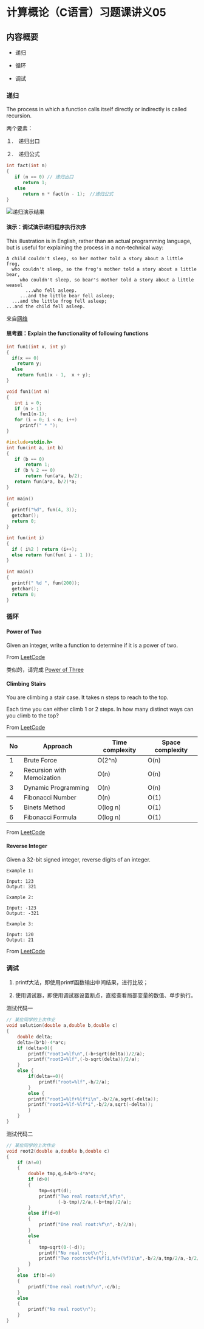 # 计算概论（C语言）习题课讲义05

## 内容概要

- 递归

- 循环

- 调试

### 递归

The process in which a function calls itself directly or indirectly is called recursion.

两个要素：

１.　递归出口

２.　递归公式

```c
int fact(int n)
{
   if (n == 0) // 递归出口
      return 1;
   else
      return n * fact(n - 1);　//递归公式
}
```

![递归演示结果](1.png)

#### 演示：调试演示递归程序执行次序

This illustration is in English, rather than an actual programming language, but is useful for explaining the process in a non-technical way:

```shell
A child couldn't sleep, so her mother told a story about a little frog,
  who couldn't sleep, so the frog's mother told a story about a little bear,
     who couldn't sleep, so bear's mother told a story about a little weasel
       ...who fell asleep.
     ...and the little bear fell asleep;
  ...and the little frog fell asleep;
...and the child fell asleep.
```

来自[网络](https://stackoverflow.com/questions/126756/examples-of-recursive-functions)

#### 思考题：Explain the functionality of following functions

```c
int fun1(int x, int y)  
{
  if(x == 0)
    return y;
  else
    return fun1(x - 1,  x + y);
}
```

```c
void fun1(int n)
{
   int i = 0;
   if (n > 1)
     fun1(n-1);
   for (i = 0; i < n; i++)
     printf(" * ");
}
```

```c
#include<stdio.h>
int fun(int a, int b)
{
   if (b == 0)
       return 1;
   if (b % 2 == 0) 
       return fun(a*a, b/2);
   return fun(a*a, b/2)*a;
}
  
int main()
{
  printf("%d", fun(4, 3));
  getchar();
  return 0;
}
```

```c
int fun(int i)
{
  if ( i%2 ) return (i++);
  else return fun(fun( i - 1 ));
}
  
int main()
{
  printf(" %d ", fun(200));
  getchar();
  return 0;
}
```

### 循环

#### Power of Two

Given an integer, write a function to determine if it is a power of two.

From [LeetCode](https://leetcode.com/problems/power-of-two/)

类似的，请完成 [Power of Three](https://leetcode.com/problems/power-of-three/)

#### Climbing Stairs

You are climbing a stair case. It takes n steps to reach to the top.

Each time you can either climb 1 or 2 steps. In how many distinct ways can you climb to the top?

From [LeetCode](https://leetcode.com/problems/climbing-stairs/)

|No |Approach |Time complexity| Space complexity|
|--- |---     |---            | ---             |
|1   |Brute Force   |O(2^n)   | O(n)            |
|2   |Recursion with Memoization |O(n)  |  O(n) |
|3   |Dynamic Programming     | O(n)    |  O(n) |
|4   |Fibonacci Number        | O(n)    |  O(1) |
|5   |Binets Method           |O(log n) |  O(1) |
|6   |Fibonacci Formula       |O(log n) |  O(1) |

From [LeetCode](https://leetcode.com/articles/climbing-stairs/)

#### Reverse Integer

Given a 32-bit signed integer, reverse digits of an integer.

```shell
Example 1:

Input: 123
Output: 321
```

```shell
Example 2:

Input: -123
Output: -321
```

```shell
Example 3:

Input: 120
Output: 21
```

From [LeetCode](https://leetcode.com/articles/reverse-integer/)

### 调试

1. printf大法，即使用printf函数输出中间结果，进行比较；

2. 使用调试器，即使用调试器设置断点，直接查看局部变量的数值、单步执行。

测试代码一

```c
// 某位同学的上次作业
void solution(double a,double b,double c)
{
    double delta;
    delta=(b*b)-4*a*c;
    if (delta>0){
        printf("root1=%lf\n",(-b+sqrt(delta))/2/a);
        printf("root2=%lf",(-b-sqrt(delta))/2/a);
    }
    else {
        if(delta==0){
            printf("root=%lf",-b/2/a);
        }
        else {
        printf("root1=%lf+%lf*i\n",-b/2/a,sqrt(-delta));
        printf("root2=%lf-%lf*i",-b/2/a,sqrt(-delta));
        }
    }
}
```

测试代码二

```c
// 某位同学的上次作业
void root2(double a,double b,double c)
{
    if (a!=0)
    {
        double tmp,q,d=b*b-4*a*c;
        if (d>0)
        {
            tmp=sqrt(d);
            printf("Two real roots:%f,%f\n",
                   (-b-tmp)/2/a,(-b+tmp)/2/a);
        }
        else if(d=0)
        {
            printf("One real root:%f\n",-b/2/a);
        }
        else
        {
            tmp=sqrt(0-(-d));
            printf("No real root\n");
            printf("Two roots:%f+(%f)i,%f+(%f)i\n",-b/2/a,tmp/2/a,-b/2/a,-tmp/2/a);
        }
    }
    else  if(b!=0)
    {
        printf("One real root:%f\n",-c/b);
    }
    else
    {
        printf("No real root\n");
    }
}
```